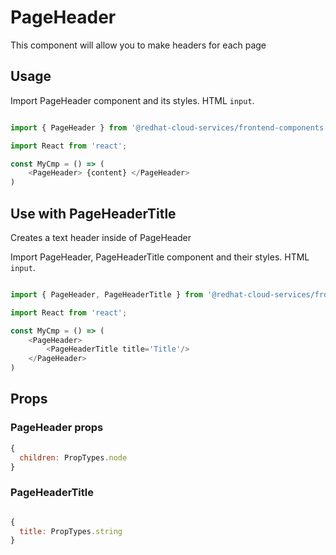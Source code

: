 # PageHeader

This component will allow you to make headers for each page

## Usage

Import PageHeader component and its styles.
HTML `input`.

```javascript

import { PageHeader } from '@redhat-cloud-services/frontend-components';

import React from 'react';

const MyCmp = () => (
    <PageHeader> {content} </PageHeader>
)

```

## Use with PageHeaderTitle

Creates a text header inside of PageHeader

Import PageHeader, PageHeaderTitle component and their styles.
HTML `input`.

```javascript

import { PageHeader, PageHeaderTitle } from '@redhat-cloud-services/frontend-components';

import React from 'react';

const MyCmp = () => (
    <PageHeader>
        <PageHeaderTitle title='Title'/>
    </PageHeader>
)

```

## Props

### PageHeader props

```javascript
{
  children: PropTypes.node
}
```

### PageHeaderTitle

```javascript

{
  title: PropTypes.string
}
```
